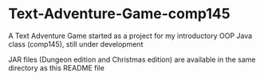 # Text-Adventure-Game-comp145
A Text Adventure Game started as a project for my introductory OOP Java class (comp145), still under development

JAR files (Dungeon edition and Christmas edition) are available in the same directory as this README file
